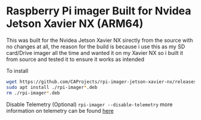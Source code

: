 # Raspberry Pi imager Built for Nvidea Jetson Xavier NX (ARM64)

This was built for the Nvidea Jetson Xavier NX sirectly from the source with no changes at all, the reason for the build is because i use this as my SD card/Drive imager all the time and wanted it on my Xavier NX so i built it from source and tested it to ensure it works as intended

To install 
```bash
wget https://github.com/CAProjects/rpi-imager-jetson-xavier-nx/releases/download/1.5/rpi-imager_1.5_xavier-nx_arm64.deb
sudo apt install ./rpi-imager*.deb
rm ./rpi-imager*.deb
```

Disable Telemetry (Optional) 
`rpi-imager --disable-telemetry`
more information on telemetry can be found [here](https://github.com/raspberrypi/rpi-imager#telemetry)
